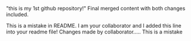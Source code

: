 "this is my 1st github repository!"
Final merged content with both changes included.

This is a mistake in README.
I am your collaborator and I added this line into your readme file!
Changes made by collaborator.....
This is a mistake
